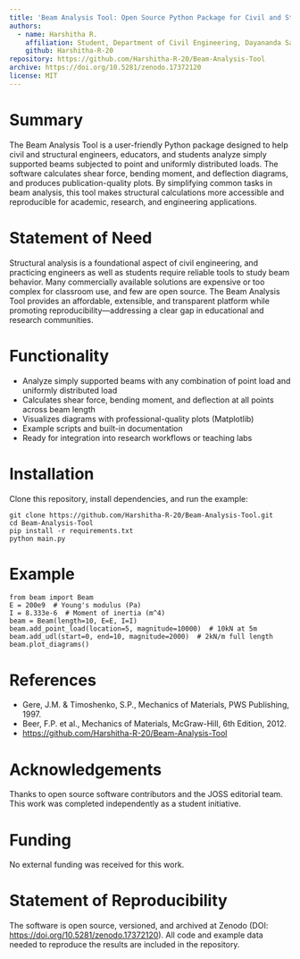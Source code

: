 ```yaml
---
title: 'Beam Analysis Tool: Open Source Python Package for Civil and Structural Engineering'
authors:
  - name: Harshitha R.
    affiliation: Student, Department of Civil Engineering, Dayananda Sagar College of Engineering, Bangalore, India
    github: Harshitha-R-20
repository: https://github.com/Harshitha-R-20/Beam-Analysis-Tool
archive: https://doi.org/10.5281/zenodo.17372120
license: MIT
---
```


# Summary
The Beam Analysis Tool is a user-friendly Python package designed to help civil and structural engineers, educators, and students analyze simply supported beams subjected to point and uniformly distributed loads. The software calculates shear force, bending moment, and deflection diagrams, and produces publication-quality plots. By simplifying common tasks in beam analysis, this tool makes structural calculations more accessible and reproducible for academic, research, and engineering applications.

# Statement of Need
Structural analysis is a foundational aspect of civil engineering, and practicing engineers as well as students require reliable tools to study beam behavior. Many commercially available solutions are expensive or too complex for classroom use, and few are open source. The Beam Analysis Tool provides an affordable, extensible, and transparent platform while promoting reproducibility—addressing a clear gap in educational and research communities.

# Functionality
- Analyze simply supported beams with any combination of point load and uniformly distributed load
- Calculates shear force, bending moment, and deflection at all points across beam length
- Visualizes diagrams with professional-quality plots (Matplotlib)
- Example scripts and built-in documentation
- Ready for integration into research workflows or teaching labs

# Installation
Clone this repository, install dependencies, and run the example:
```
git clone https://github.com/Harshitha-R-20/Beam-Analysis-Tool.git
cd Beam-Analysis-Tool
pip install -r requirements.txt
python main.py
```

# Example
```
from beam import Beam
E = 200e9  # Young's modulus (Pa)
I = 8.333e-6  # Moment of inertia (m^4)
beam = Beam(length=10, E=E, I=I)
beam.add_point_load(location=5, magnitude=10000)  # 10kN at 5m
beam.add_udl(start=0, end=10, magnitude=2000)  # 2kN/m full length
beam.plot_diagrams()
```

# References
- Gere, J.M. & Timoshenko, S.P., Mechanics of Materials, PWS Publishing, 1997.
- Beer, F.P. et al., Mechanics of Materials, McGraw-Hill, 6th Edition, 2012.
- https://github.com/Harshitha-R-20/Beam-Analysis-Tool

# Acknowledgements
Thanks to open source software contributors and the JOSS editorial team. This work was completed independently as a student initiative.

# Funding
No external funding was received for this work.

# Statement of Reproducibility
The software is open source, versioned, and archived at Zenodo (DOI: https://doi.org/10.5281/zenodo.17372120). All code and example data needed to reproduce the results are included in the repository.
